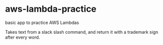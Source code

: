 # aws-lambda-practice
basic app to practice AWS Lambdas

Takes text from a slack slash command, and return it with a trademark sign after every word.
